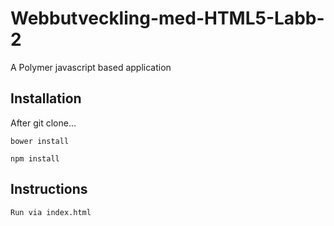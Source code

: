# Webbutveckling-med-HTML5-Labb-2

A Polymer javascript based application

## Installation

After git clone…
```
bower install

npm install
```

## Instructions
```
Run via index.html
```
